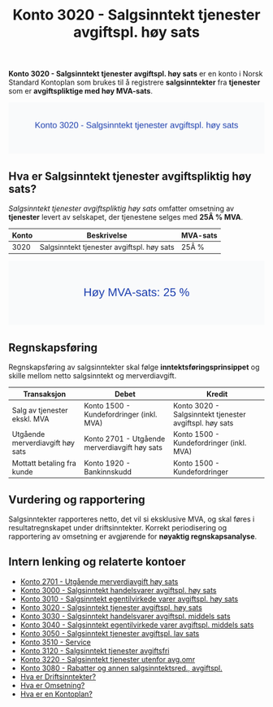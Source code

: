 ﻿---
title: "Konto 3020 - Salgsinntekt tjenester avgiftspl. høy sats"
seoTitle: "Konto 3020 | Salgsinntekt tjenester høy sats | Kontoplan"
description: "Konto 3020 brukes til å registrere salgsinntekt fra tjenester med 25 % MVA. Omfatter bruksområder, bokføring, periodisering og rapportering."
summary: "Konto 3020: salgsinntekt tjenester med høy MVA-sats. Når og hvordan bokføre."
---

**Konto 3020 - Salgsinntekt tjenester avgiftspl. høy sats** er en konto i Norsk Standard Kontoplan som brukes til å registrere **salgsinntekter** fra **tjenester** som er **avgiftspliktige med høy MVA-sats**.

![Illustrasjon av konto 3020 Salgsinntekt tjenester avgiftspl. høy sats](3020-salgsinntekt-tjenester-avgiftspl-hoy-sats-image.svg)

## Hva er Salgsinntekt tjenester avgiftspliktig høy sats?

*Salgsinntekt tjenester avgiftspliktig høy sats* omfatter omsetning av **tjenester** levert av selskapet, der tjenestene selges med **25Â % MVA**.

| Konto | Beskrivelse                                  | MVA-sats |
|-------|----------------------------------------------|----------|
| 3020  | Salgsinntekt tjenester avgiftspl. høy sats    | 25Â %     |

![Høy MVA-sats: 25 %](3020-mva-hoy-sats.svg)

## Regnskapsføring

Regnskapsføring av salgsinntekter skal følge **inntektsføringsprinsippet** og skille mellom netto salgsinntekt og merverdiavgift.

| Transaksjon                              | Debet                                            | Kredit                                               |
|------------------------------------------|--------------------------------------------------|------------------------------------------------------|
| Salg av tjenester ekskl. MVA             | Konto 1500 - Kundefordringer (inkl. MVA)         | Konto 3020 - Salgsinntekt tjenester avgiftspl. høy sats |
| Utgående merverdiavgift høy sats         | Konto 2701 - Utgående merverdiavgift høy sats     | Konto 1500 - Kundefordringer (inkl. MVA)             |
| Mottatt betaling fra kunde               | Konto 1920 - Bankinnskudd                        | Konto 1500 - Kundefordringer                         |

## Vurdering og rapportering

Salgsinntekter rapporteres netto, det vil si eksklusive MVA, og skal føres i resultatregnskapet under driftsinntekter. Korrekt periodisering og rapportering av omsetning er avgjørende for **nøyaktig regnskapsanalyse**.

## Intern lenking og relaterte kontoer

* [Konto 2701 - Utgående merverdiavgift høy sats](/blogs/kontoplan/2701-utgaende-merverdiavgift-hoy-sats "Konto 2701 - Utgående merverdiavgift høy sats")
* [Konto 3000 - Salgsinntekt handelsvarer avgiftspl. høy sats](/blogs/kontoplan/3000-salgsinntekt-handelsvarer-avgiftspl-hoy-sats "Konto 3000 - Salgsinntekt handelsvarer avgiftspl. høy sats")
* [Konto 3010 - Salgsinntekt egentilvirkede varer avgiftspl. høy sats](/blogs/kontoplan/3010-salgsinntekt-egentilvirkede-varer-avgiftspl-hoy-sats "Konto 3010 - Salgsinntekt egentilvirkede varer avgiftspl. høy sats")
* [Konto 3020 - Salgsinntekt tjenester avgiftspl. høy sats](/blogs/kontoplan/3020-salgsinntekt-tjenester-avgiftspl-hoy-sats "Konto 3020 - Salgsinntekt tjenester avgiftspl. høy sats")
* [Konto 3030 - Salgsinntekt handelsvarer avgiftspl. middels sats](/blogs/kontoplan/3030-salgsinntekt-handelsvarer-avgiftspl-middels-sats "Konto 3030 - Salgsinntekt handelsvarer avgiftspl. middels sats")
* [Konto 3040 - Salgsinntekt egentilvirkede varer avgiftspl. middels sats](/blogs/kontoplan/3040-salgsinntekt-egentilvirkede-varer-avgiftspl-middels-sats "Konto 3040 - Salgsinntekt egentilvirkede varer avgiftspl. middels sats")
* [Konto 3050 - Salgsinntekt tjenester avgiftspl. lav sats](/blogs/kontoplan/3050-salgsinntekt-tjenester-avgiftspl-lav-sats "Konto 3050 - Salgsinntekt tjenester avgiftspl. lav sats")
* [Konto 3510 - Service](/blogs/kontoplan/3510-service "Konto 3510 - Service")
* [Konto 3120 - Salgsinntekt tjenester avgiftsfri](/blogs/kontoplan/3120-salgsinntekt-tjenester-avgiftsfri "Konto 3120 - Salgsinntekt tjenester avgiftsfri")
* [Konto 3220 - Salgsinntekt tjenester utenfor avg.omr](/blogs/kontoplan/3220-salgsinntekt-tjenester-utenfor-avg-omr "Konto 3220 - Salgsinntekt tjenester utenfor avg.omr")
* [Konto 3080 - Rabatter og annen salgsinntektsred., avgiftspl.](/blogs/kontoplan/3080-rabatter-og-annen-salgsinntektsred-avgiftspl "Konto 3080 - Rabatter og annen salgsinntektsred., avgiftspl.")
* [Hva er Driftsinntekter?](/blogs/regnskap/hva-er-driftsinntekter "Hva er Driftsinntekter? Komplett Guide til Driftsinntekter i Regnskap")
* [Hva er Omsetning?](/blogs/regnskap/hva-er-omsetning "Hva er Omsetning? Komplett Guide til Omsetning i Regnskap og Skatt")
* [Hva er en Kontoplan?](/blogs/regnskap/hva-er-kontoplan "Hva er en Kontoplan? Komplett Guide til Kontoplaner i Norsk Regnskap")






